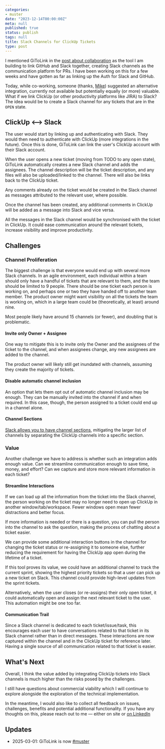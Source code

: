 ```yaml
---
categories:
- muster
date: "2023-12-14T00:00:00Z"
meta: null
published: true
status: publish
tags: null
title: Slack Channels for ClickUp Tickets
type: post
---
```


I mentioned GiToLink in the [post about collaboration](2023/11/21/muster/) as
the tool I am building to link GitHub and Slack together, creating Slack
channels as the communication platform for PRs. I have been working on this for
a few weeks and have gotten as far as linking up the Auth for Slack and GitHub.

Today, while co-working, someone (thanks,
[Mike](https://www.linkedin.com/in/michael-pike-154616a2/)) suggested an
alternative integration, currently not available but potentially equally (or
more) valuable. What if we link ClickUp (or other productivity platforms like
JIRA) to Slack? The idea would be to create a Slack channel for any tickets that
are in the `OPEN` state.

## ClickUp <--> Slack

The user would start by linking up and authenticating with Slack. They would
then need to authenticate with ClickUp (more integrations in the future). Once
this is done, GiToLink can link the user's ClickUp account with their Slack
account.

When the user opens a new ticket (moving from TODO to any open state), GiToLink
automatically creates a new Slack channel and adds the assignees. The channel
description will be the ticket description, and any files will also be
uploaded/linked to the channel. There will also be links back to the ClickUp
ticket.

Any comments already on the ticket would be created in the Slack channel as
messages attributed to the relevant user, where possible.

Once the channel has been created, any additional comments in ClickUp will be
added as a message into Slack and vice versa.

All the messages in the Slack channel would be synchronised with the ticket in
ClickUp. It could ease communication around the relevant tickets, increase
visibility and improve productivity.

## Challenges

### Channel Proliferation

The biggest challenge is that everyone would end up with several more Slack
channels. In an agile environment, each individual within a team should only
have a handful of tickets that are relevant to them, and the team should be
limited to 9 people. There should be one ticket each person is working on, and
perhaps one or two they have handed off to another team member. The product
owner might want visibility on all the tickets the team is working on, which in
a large team could be (theoretically, at least) around nine.

Most people likely have around 15 channels (or fewer), and doubling that is
problematic.

#### Invite only Owner + Assignee

One way to mitigate this is to invite only the Owner and the assignees of the
ticket to the channel, and when assignees change, any new assignees are added to
the channel.

The product owner will likely still get inundated with channels, assuming they
create the majority of tickets.

#### Disable automatic channel inclusion

An option that lets them opt out of automatic channel inclusion may be enough.
They can be manually invited into the channel if and when required. In this
case, though, the person assigned to a ticket could end up in a channel alone.

#### Channel Sections

[Slack allows you to have channel sections](https://slack.com/intl/en-gb/help/articles/360043207674-Organise-your-sidebar-with-customised-sections),
mitigating the larger list of channels by separating the ClickUp channels into a
specific section.

### Value

Another challenge we have to address is whether such an integration adds enough
value. Can we streamline communication enough to save time, money, and effort?
Can we capture and store more relevant information in each ticket?

#### Streamline Interactions

If we can load up all the information from the ticket into the Slack channel,
the person working on the ticket may no longer need to open up ClickUp in
another window/tab/workspace. Fewer windows open mean fewer distractions and
better focus.

If more information is needed or there is a question, you can pull the person
into the channel to ask the question, making the process of chatting about a
ticket easier.

We can provide some additional interaction buttons in the channel for changing
the ticket status or re-assigning it to someone else, further reducing the
requirement for having the ClickUp app open during the lifetime of a ticket.

If this tool proves its value, we could have an additional channel to track the
current sprint, showing the highest priority tickets so that a user can pick up
a new ticket on Slack. This channel could provide high-level updates from the
sprint tickets.

Alternatively, when the user closes (or re-assigns) their only open ticket, it
could automatically open and assign the next relevant ticket to the user. This
automation might be one too far.

#### Communication Trail

Since a Slack channel is dedicated to each ticket/issue/task, this encourages
each user to have conversations related to that ticket in its Slack channel
rather than in direct messages. These interactions are now captured within the
channel and in the ClickUp ticket for reference later. Having a single source of
all communication related to that ticket is easier.

## What's Next

Overall, I think the value added by integrating ClickUp tickets into Slack
channels is much higher than the risks posed by the challenges.

I still have questions about commercial viability which I will continue to
explore alongside the exploration of the technical implementation.

In the meantime, I would also like to collect all feedback on issues,
challenges, benefits and potential additional functionality. If you have any
thoughts on this, please reach out to me — either on site or
[on LinkedIn](https://www.linkedin.com/in/shriramshrishrikumar/)

## Updates

- 2025-03-01: GiToLink is now [#muster](https://muster.chat)
